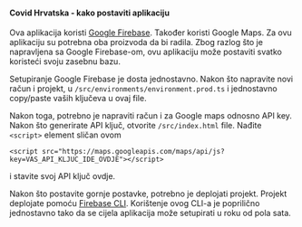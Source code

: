 #### Covid Hrvatska - kako postaviti aplikaciju

Ova aplikacija koristi [Google Firebase](https://firebase.google.com/?gclid=CjwKCAjw95D0BRBFEiwAcO1KDG4U6gFKDtyJoHYMRnTmQUmsKu-cOAwLqgdTzejeRa1LEj3zK4NeNhoCNYcQAvD_BwE). Također
koristi Google Maps. Za ovu aplikaciju su potrebna oba proizvoda da bi radila. Zbog razlog što je napravljena
sa Google Firebase-om, ovu aplikaciju može postaviti svatko koristeći svoju zasebnu bazu.

Setupiranje Google Firebase je dosta jednostavno. Nakon što napravite novi račun i projekt,
u `/src/environments/environment.prod.ts` i jednostavno copy/paste vaših ključeva u ovaj file.

Nakon toga, potrebno je napraviti račun i za Google maps odnosno API key. Nakon što generirate API ključ,
otvorite `/src/index.html` file. Nađite `<script>` element sličan ovom

`<script src="https://maps.googleapis.com/maps/api/js?key=VAS_API_KLJUC_IDE_OVDJE"></script>`

i stavite svoj API ključ ovdje.

Nakon što postavite gornje postavke, potrebno je deplojati projekt. Projekt deplojate
pomoću [Firebase CLI](https://firebase.google.com/docs/cli). Korištenje ovog CLI-a je poprilično
jednostavno tako da se cijela aplikacija može setupirati u roku od pola sata.


